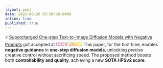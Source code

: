 ```yaml
---
layout: post
date: 2025-06-26 07:59:00-0400
inline: true
published: true
---
```


⚡ <a href="https://arxiv.org/abs/2412.02687">Supercharged One-step Text-to-Image Diffusion Models with Negative Prompts</a> got accepted at <strong style="font-size: 1.1em; background: linear-gradient(45deg, #f960eb, #ff854d, #fff41f); -webkit-background-clip: text; -webkit-text-fill-color: transparent; background-clip: text; text-fill-color: transparent; font-weight: bold;">ICCV 2025</strong>. This paper, for the first time, enables **negative guidance** in **one-step diffusion models**, unlocking precise creative control without sacrificing speed. The proposed method boosts both **controllability and quality**, achieving a new **SOTA HPSv2 score**.

